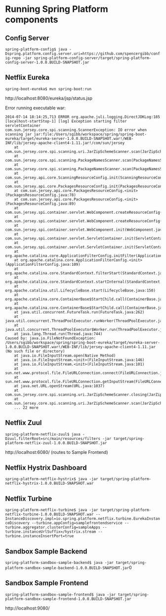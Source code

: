 # Running Spring Platform components

## Config Server

  `spring-platform-config$ java -Dspring.platform.config.server.uri=https://github.com/spencergibb/config-repo -jar spring-platform-config-server/target/spring-platform-config-server-1.0.0.BUILD-SNAPSHOT.jar`
  
## Netflix Eureka

  `spring-boot-eureka$ mvn spring-boot:run`
  
  http://localhost:8080/eureka/jsp/status.jsp
  
  Error running executable war:
  
    2014-07-14 18:14:25,713 ERROR org.apache.juli.logging.DirectJDKLog:185 [localhost-startStop-1] [log] Exception starting filter servletContainer
    com.sun.jersey.core.spi.scanning.ScannerException: IO error when scanning jar jar:file:/Users/sgibb/workspace/spring/spring-boot-eureka/target/eureka-server-1.0.0.BUILD-SNAPSHOT.war!/WEB-INF/lib/jersey-apache-client4-1.11.jar!/com/sun/jersey
    	at com.sun.jersey.core.spi.scanning.uri.JarZipSchemeScanner.scan(JarZipSchemeScanner.java:82)
    	at com.sun.jersey.core.spi.scanning.PackageNamesScanner.scan(PackageNamesScanner.java:223)
    	at com.sun.jersey.core.spi.scanning.PackageNamesScanner.scan(PackageNamesScanner.java:139)
    	at com.sun.jersey.api.core.ScanningResourceConfig.init(ScanningResourceConfig.java:80)
    	at com.sun.jersey.api.core.PackagesResourceConfig.init(PackagesResourceConfig.java:104)
    	at com.sun.jersey.api.core.PackagesResourceConfig.<init>(PackagesResourceConfig.java:78)
    	at com.sun.jersey.api.core.PackagesResourceConfig.<init>(PackagesResourceConfig.java:89)
    	at com.sun.jersey.spi.container.servlet.WebComponent.createResourceConfig(WebComponent.java:700)
    	at com.sun.jersey.spi.container.servlet.WebComponent.createResourceConfig(WebComponent.java:678)
    	at com.sun.jersey.spi.container.servlet.WebComponent.init(WebComponent.java:203)
    	at com.sun.jersey.spi.container.servlet.ServletContainer.init(ServletContainer.java:374)
    	at com.sun.jersey.spi.container.servlet.ServletContainer.init(ServletContainer.java:727)
    	at org.apache.catalina.core.ApplicationFilterConfig.initFilter(ApplicationFilterConfig.java:279)
    	at org.apache.catalina.core.ApplicationFilterConfig.<init>(ApplicationFilterConfig.java:109)
    	at org.apache.catalina.core.StandardContext.filterStart(StandardContext.java:4809)
    	at org.apache.catalina.core.StandardContext.startInternal(StandardContext.java:5485)
    	at org.apache.catalina.util.LifecycleBase.start(LifecycleBase.java:150)
    	at org.apache.catalina.core.ContainerBase$StartChild.call(ContainerBase.java:1559)
    	at org.apache.catalina.core.ContainerBase$StartChild.call(ContainerBase.java:1549)
    	at java.util.concurrent.FutureTask.run(FutureTask.java:262)
    	at java.util.concurrent.ThreadPoolExecutor.runWorker(ThreadPoolExecutor.java:1145)
    	at java.util.concurrent.ThreadPoolExecutor$Worker.run(ThreadPoolExecutor.java:615)
    	at java.lang.Thread.run(Thread.java:744)
    Caused by: java.io.FileNotFoundException: /Users/sgibb/workspace/spring/spring-boot-eureka/target/eureka-server-1.0.0.BUILD-SNAPSHOT.war!/WEB-INF/lib/jersey-apache-client4-1.11.jar (No such file or directory)
    	at java.io.FileInputStream.open(Native Method)
    	at java.io.FileInputStream.<init>(FileInputStream.java:146)
    	at java.io.FileInputStream.<init>(FileInputStream.java:101)
    	at sun.net.www.protocol.file.FileURLConnection.connect(FileURLConnection.java:90)
    	at sun.net.www.protocol.file.FileURLConnection.getInputStream(FileURLConnection.java:188)
    	at java.net.URL.openStream(URL.java:1037)
    	at com.sun.jersey.core.spi.scanning.uri.JarZipSchemeScanner.closing(JarZipSchemeScanner.java:123)
    	at com.sun.jersey.core.spi.scanning.uri.JarZipSchemeScanner.scan(JarZipSchemeScanner.java:75)
    	... 22 more
  
  
## Netflix Zuul

  `spring-platform-netflix-zuul$ java -Dzuul.filterRoot=src/main/resources/filters -jar target/spring-platform-netflix-zuul-1.0.0.BUILD-SNAPSHOT.jar`
  
  http://localhost:6080/ (routes to Sample Frontend)
  
## Netflix Hystrix Dashboard

  `spring-platform-netflix-hystrix$ java -jar target/spring-platform-netflix-hystrix-1.0.0.BUILD-SNAPSHOT.war`
  
## Netflix Turbine
 
  `spring-platform-netflix-turbine$ java -jar target/spring-platform-netflix-turbine-1.0.0.BUILD-SNAPSHOT.war --InstanceDiscovery.impl=io.spring.platform.netflix.turbine.EurekaInstanceDiscovery --turbine.appConfig=samplefrontendservice --turbine.aggregator.clusterConfig=sampleApps --turbine.instanceUrlSuffix=/hystrix.stream --turbine.instanceInsertPort=true`
  
## Sandbox Sample Backend

  `spring-platform-sandbox-sample-backend$ java -jar target/spring-platform-sandbox-sample-backend-1.0.0.BUILD-SNAPSHOT.jar`0
  
## Sandbox Sample Frontend

  `spring-platform-sandbox-sample-frontend$ java -jar target/spring-platform-sandbox-sample-frontend-1.0.0.BUILD-SNAPSHOT.jar`
  
  http://localhost:9080/

